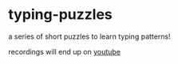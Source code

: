 typing-puzzles
==============

a series of short puzzles to learn typing patterns!

recordings will end up on [youtube]

[youtube]: https://youtube.com/anthonywritescode
